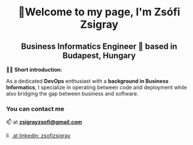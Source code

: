 <h1 align="center">👋Welcome to my page, I'm Zsófi Zsigray</h1>
<h2 align="center">Business Informatics Engineer 📍 based in Budapest, Hungary</h2>

👩‍💻 **Short introduction:**

As a dedicated **DevOps** enthusiast with a **background in Business Informatics**, I specialize in operating between code and deployment while also bridging the gap between business and software.


<h3 align="left">You can contact me</h3>

📫 at **zsigrayzsofi@gmail.com**
<p align="left">
<a href="https://linkedin.com/in/zsofizsigray/" target="blank"><img align="center" src="https://raw.githubusercontent.com/rahuldkjain/github-profile-readme-generator/master/src/images/icons/Social/linked-in-alt.svg" alt="linkedin.com/in/zsofizsigray/" height="20" width="15"/> at linkedin: zsofizsigray</a>
</p>


